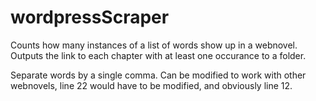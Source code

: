 # wordpressScraper
Counts how many instances of a list of words show up in a webnovel. Outputs the link to each chapter with at least one occurance to a folder.

Separate words by a single comma.
Can be modified to work with other webnovels, line 22 would have to be modified, and obviously line 12.
